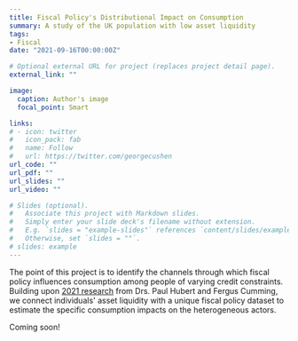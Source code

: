 ```yaml
---
title: Fiscal Policy's Distributional Impact on Consumption
summary: A study of the UK population with low asset liquidity
tags:
- Fiscal
date: "2021-09-16T00:00:00Z"

# Optional external URL for project (replaces project detail page).
external_link: ""

image:
  caption: Author's image
  focal_point: Smart

links:
# - icon: twitter
#   icon_pack: fab
#   name: Follow
#   url: https://twitter.com/georgecushen
url_code: ""
url_pdf: ""
url_slides: ""
url_video: ""

# Slides (optional).
#   Associate this project with Markdown slides.
#   Simply enter your slide deck's filename without extension.
#   E.g. `slides = "example-slides"` references `content/slides/example-slides.md`.
#   Otherwise, set `slides = ""`.
# slides: example
---
```

The point of this project is to identify the channels through which fiscal policy influences consumption among people of varying credit constraints. Building upon [2021 research](https://direct.mit.edu/rest/article-abstract/doi/10.1162/rest_a_01094/106895/The-Distribution-of-Households-Indebtedness-and?redirectedFrom=fulltext) from Drs. Paul Hubert and Fergus Cumming, we connect individuals' asset liquidity with a unique fiscal policy dataset to estimate the specific consumption impacts on the heterogeneous actors.

Coming soon!


